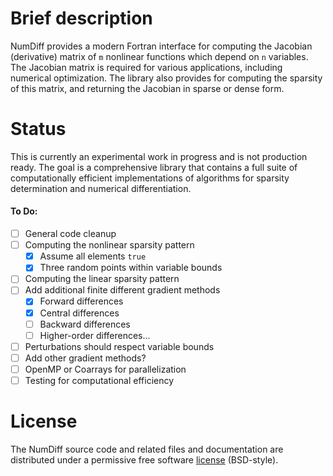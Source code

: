# Brief description

NumDiff provides a modern Fortran interface for computing the Jacobian (derivative) matrix of `m` nonlinear functions which depend on `n` variables. The Jacobian matrix is required for various applications, including numerical optimization. The library also provides for computing the sparsity of this matrix, and returning the Jacobian in sparse or dense form.

# Status

This is currently an experimental work in progress and is not production ready. The goal is a comprehensive library that contains a full suite of computationally efficient implementations of algorithms for sparsity determination and numerical differentiation.

#### To Do:

- [ ] General code cleanup
- [ ] Computing the nonlinear sparsity pattern
  - [x] Assume all elements `true`
  - [x] Three random points within variable bounds
- [ ] Computing the linear sparsity pattern
- [ ] Add additional finite different gradient methods
  - [x] Forward differences
  - [x] Central differences
  - [ ] Backward differences
  - [ ] Higher-order differences...
- [ ] Perturbations should respect variable bounds
- [ ] Add other gradient methods?
- [ ] OpenMP or Coarrays for parallelization
- [ ] Testing for computational efficiency

# License

The NumDiff source code and related files and documentation are distributed under a permissive free software [license](https://github.com/jacobwilliams/NumDiff/blob/master/LICENSE) (BSD-style).
